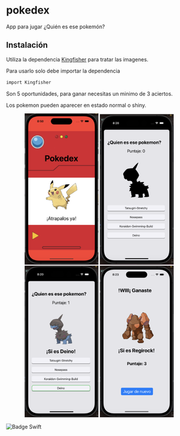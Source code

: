 # pokedex
App para jugar ¿Quién es ese pokemón?

## Instalación

Utiliza la dependencia [Kingfisher](https://swiftpackageindex.com/onevcat/Kingfisher) para tratar las imagenes.

Para usarlo solo debe importar la dependencia
```bash
import Kingfisher
```

Son 5 oportunidades, para ganar necesitas un minimo de 3 aciertos.

Los pokemon pueden aparecer en estado normal o shiny.

<p align="center">
	<img src="pantallas/pantalla_0.png" width="200"/>
	<img src="pantallas/pantalla_1.png" width="200"/>
	<img src="pantallas/pantalla_2.png" width="200"/>
	<img src="pantallas/pantalla_3.png" width="200"/>
</p>


![Badge Swift](https://img.shields.io/badge/Swift%20-F05138)